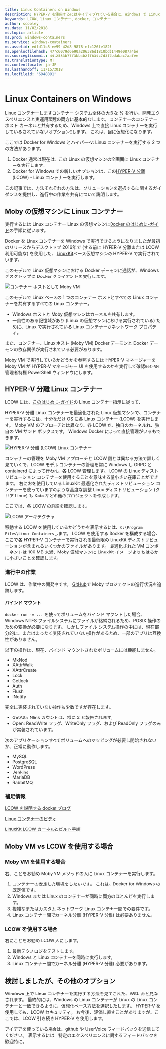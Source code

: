 ```yaml
---
title: Linux Containers on Windows
description: HYPER-V を使用するにはネイティブれている場合に、Windows で Linux コンテナーを実行する方法について説明します。
keywords: LCOW、linux コンテナー、docker、コンテナー
author: scooley
ms.date: 11/02/2018
ms.topic: article
ms.prod: windows-containers
ms.service: windows-containers
ms.assetid: edfd11c8-ee99-42d8-9878-efc126fe1826
ms.openlocfilehash: 477c6079d6e90a206386d1810bdb1449e087a4be
ms.sourcegitcommit: 4412583b77f3bb4b2ff834c7d3f1bdabac7aafee
ms.translationtype: MT
ms.contentlocale: ja-JP
ms.lasthandoff: 11/15/2018
ms.locfileid: "6948091"
---
```

# <a name="linux-containers-on-windows"></a>Linux Containers on Windows

Linux コンテナーしますコンテナー システム全体の大きな % を行い、開発エクスペリエンスと実運用環境の両方に基本的なします。  コンテナーのコンテナー ホスト カーネルと共有するため、Windows 上で直接 Linux コンテナーを実行しているされていないオプション[*](linux-containers.md#other-options-we-considered)します。  これは、図に仮想化になります。

ここでは Docker for Windows とハイパー-v: Linux コンテナーを実行する 2 つの方法があります。

1. Docker 通常は現在は、この Linux の仮想マシンの全画面に Linux コンテナーを実行します。
1. Docker for Windows での新しいオプションは、この[HYPER-V 分離](../manage-containers/hyperv-container.md)(LCOW) - Linux コンテナーを実行します。

この記事では、方法それぞれの方法は、ソリューションを選択するに関するガイダンスを提供し、進行中の作業を共有について説明します。

## <a name="linux-containers-in-a-moby-vm"></a>Moby の仮想マシンに Linux コンテナー

実行するには Linux コンテナー Linux の仮想マシンに[Docker のはじめに-ガイド](https://docs.docker.com/docker-for-windows/)の手順に従います。

Docker を Linux コンテナーを Windows で実行できるようになりましたが最初のリリースからデスクトップ 2016年で (する前に HYPER-V 分離または LCOW 利用可能な) を使用した、 [LinuxKit](https://github.com/linuxkit/linuxkit)ベース仮想マシンの HYPER-V で実行されています。

このモデルで Linux 仮想マシンにおける Docker デーモンに通話が、Windows デスクトップに Docker クライアントを実行します。

![コンテナー ホストとして Moby VM](media/MobyVM.png)

このモデルで Linux ベースの 1 つのコンテナー ホストとすべての Linux コンテナーを共有するすべての Linux コンテナー。

* Windows ホストと Moby 仮想マシンはカーネルを共有します。
* 一貫性のある記憶域があり (Linux の仮想マシンにおける実行されている) ために、Linux で実行されている Linux コンテナーがネットワーク プロパティ。

また、コンテナー、Linux ホスト (Moby VM) Docker デーモンと Docker デーモンの依存関係が実行されている必要があります。

Moby VM で実行しているかどうかを参照するには HYPER-V マネージャーを Moby VM が HYPER-V マネージャー UI を使用するのかを実行して確認`Get-VM`管理者特権 PowerShell ウィンドウにします。

## <a name="linux-containers-with-hyper-v-isolation"></a>HYPER-V 分離 Linux コンテナー

LCOW には、[このはじめに-ガイド](../quick-start/quick-start-windows-10.md)の Linux コンテナー指示に従って、

HYPER-V 分離 Linux コンテナーを最適化された Linux 仮想マシンで、コンテナーを実行するには、十分なだけ OS に各 Linux コンテナー (LCOW) を実行します。  Moby VM のアプローチとは異なり、各 LCOW が、独自のカーネルれ、独自の VM サンド ボックスです。  Windows Docker によって直接管理がいるもできます。

![HYPER-V 分離 (LCOW) Linux コンテナー](media/lcow-approach.png)

コンテナーの管理を Moby VM アプローチと LCOW 間とは異なる方法で詳しく見ていくで、LCOW モデル コンテナーの管理を常に Windows し GRPC と containerd によって行われ、各 LCOW 管理します。  LCOW の Linux ディストリビューション コンテナーを使用することを意味する量小さい在庫ことができます。  右におを使用している LinuxKit 最適化されたディストリビューション コンテナーを使っていますのような高度な調整 Linux ディストリビューション (クリア Linux) も Kata などの他のプロジェクトを作成します。

ここでは、各 LCOW の詳細を確認します。

![LCOW アーキテクチャ](media/lcow.png)

移動する LCOW を使用しているかどうかを表示するには、`C:\Program Files\Linux Containers`します。  LCOW を使用する Docker を構成する場合、ここで各 HYPER-V コンテナーで実行される最低限の LinuxKit ディストリビューションが含まれるいくつかのファイルがあります。  最適化された VM コンポーネントは 100 MB 未満、Moby 仮想マシンに LinuxKit イメージよりもはるかに小さいことを確認します。

### <a name="work-in-progress"></a>進行中の作業

LCOW は、作業中の開発中です。  [GitHub](https://github.com/moby/moby/issues/33850)で Moby プロジェクトの進行状況を追跡します。

#### <a name="bind-mounts"></a>バインド マウント

`docker run -v ...` を使ってボリュームをバインド マウントした場合、Windows NTFS ファイルシステムにファイルが格納されるため、POSIX 操作のための変換が必要になります。 しかしファイル システム操作の中には、現在部分的に、またはまったく実装されていない操作があるため、一部のアプリは互換性がありません。

以下の操作は、現在、バインド マウントされたボリュームには機能しません。

* MkNod
* XAttrWalk
* XAttrCreate
* Lock
* Getlock
* Auth
* Flush
* INotify

完全に実装されていない操作も少数ですが存在します。

* GetAttr: Nlink カウントは、常に 2 と報告されます。
* Open: ReadWrite フラグ、WriteOnly フラグ、および ReadOnly フラグのみが実装されています。

次のアプリケーションすべてボリュームへのマッピングが必要し開始されないか、正常に動作します。

* MySQL
* PostgreSQL
* WordPress
* Jenkins
* MariaDB
* RabbitMQ

### <a name="extra-information"></a>補足情報

[LCOW を説明する docker ブログ](https://blog.docker.com/2017/11/docker-for-windows-17-11/)

[Linux コンテナーのビデオ](https://sec.ch9.ms/ch9/1e5a/08ff93f2-987e-4f8d-8036-2570dcac1e5a/LinuxContainer.mp4)

[LinuxKit LCOW カーネルとビルド手順](https://github.com/linuxkit/lcow)

## <a name="when-to-use-moby-vm-vs-lcow"></a>Moby VM vs LCOW を使用する場合

### <a name="when-to-use-moby-vm"></a>Moby VM を使用する場合

右、ことをお勧め Moby VM メソッドの人に Linux コンテナーを実行します。

1. コンテナーの安定した環境をしたいです。  これは、Docker for Windows の既定値です。
1. Windows または Linux のコンテナーが同時に両方のほとんどを実行します。
1. 複雑なまたはカスタム ネットワーク Linux コンテナー間での要件です。
1. Linux コンテナー間でカーネル分離 (HYPER-V 分離) は必要ありません。

### <a name="when-to-use-lcow"></a>LCOW を使用する場合

右にことをお勧め LCOW 人にします。

1. 最新テクノロジをテストします。
1. Windows と Linux コンテナーを同時に実行します。
1. Linux コンテナー間でカーネル分離 (HYPER-V 分離) 必要があります。

## <a name="other-options-we-considered"></a>検討しましたが、その他のオプション

Windows 上で Linux コンテナーを実行する方法を見てされた、WSL おと見なされます。  最終的には、Windows の Linux コンテナーが Linux の Linux コンテナーと一致できるように、仮想化ベース方法を選択したします。  HYPER-V を使用しても、LCOW セキュリティ。  お今後、評価し直すことがありますが、ここでは、LCOW 引き続き HYPER-V を使用します。

アイデアを使っている場合は、github や UserVoice フィードバックを送信してください。  表示するには、特定のエクスペリエンスに関するフィードバックを歓迎特に。